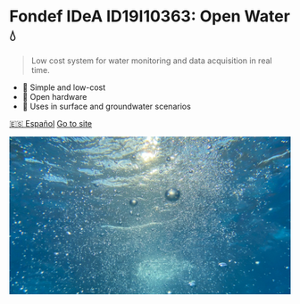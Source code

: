 <!-- _coverpage.md -->

# **Fondef IDeA ID19I10363: Open Water 💧**

<!-- Sistema de bajo costo de medición y monitoreo de agua en tiempo real. -->
> Low cost system for water monitoring and data acquisition in real time.

- 🌱 Simple and low-cost
- 🔧 Open hardware
- 🌊 Uses in surface and groundwater scenarios

[🇪🇸 Español](https://niclabs.cl/openwater-es/#/es/)
[Go to site](en/home.md)

<!-- background image -->

![](images/cover_background_2.jpg)


